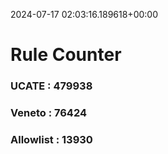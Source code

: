 2024-07-17 02:03:16.189618+00:00
# Rule Counter 
 ### UCATE : 479938

 ### Veneto : 76424

 ### Allowlist : 13930